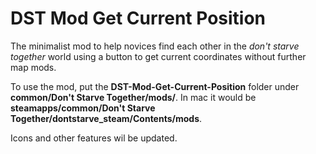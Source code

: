# DST Mod Get Current Position
The minimalist mod to help novices find each other in the *don't starve together* world using a button to get current coordinates without further map mods.

To use the mod, put the **DST-Mod-Get-Current-Position** folder under **common/Don't Starve Together/mods/**. In mac it would be **steamapps/common/Don't Starve Together/dontstarve_steam/Contents/mods**.

Icons and other features wil be updated.
